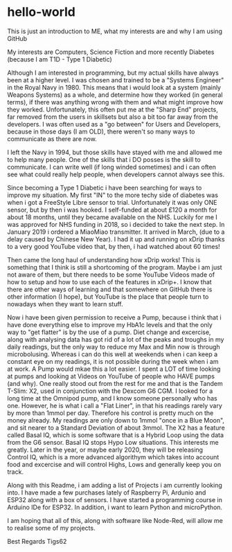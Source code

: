 # hello-world
This is just an introduction to ME, what my interests are and why I am using GitHub

My interests are Computers, Science Fiction and more recently Diabetes (because I am T1D -  Type 1 Diabetic)

Although I am interested in programming, but my actual skills have always been at a higher level.  I was chosen and trained to be a "Systems Engineer" in the Royal Navy in 1980.  This means that i would look at a system (mainly Weapons Systems) as a whole, and determine how they worked (in general terms), if there was anything wrong with them and what might improve how they worked.  Unfortunately, this often put me at the "Sharp End" projects, far removed from the users in skillsets but also a bit too far away from the developers.
I was often used as a "go between" for Users and Developers, because in those days (I am OLD), there weren't so many ways to communicate as there are now.

I left the Navy in 1994, but those skills have stayed with me and allowed me to help many people.  One of the skills that i DO posses is the skill to communicate.  I can write well (if long winded sometimes) and i can often see what could really help people, when developers cannot always see this.

Since becoming a Type 1 Diabetic i have been searching for ways to improve my situation.
My first "IN" to the more techy side of diabetes was when i got a FreeStyle Libre sensor to trial.
Unfortunately it was only ONE sensor, but by then i was hooked.  I self-funded at about £120 a month for about 18 months, until they became available on the NHS.  Luckily for me I was approved for NHS funding in 2018, so i decided to take the next step.
In January 2019 i ordered a MiaoMiao transmitter.  It arrived in March, (due to a delay caused by Chinese New Year).
I had it up and running on xDrip thanks to a very good YouTube video that, by then, i had watched about 60 times!

Then came the long haul of understanding how xDrip works!  This is something that I think is still a shortcoming of the program.
Maybe i am just not aware of them, but there needs to be some YouTube Videos made of how to setup and how to use each of the features in xDrip+.  I know that there are other ways of learning and that somewhere on GitHub there is other information (I hope), but YouTube is the place that people turn to nowadays when they want to learn stuff.

Now i have been given permission to receive a Pump, because i think that i have done everything else to improve my HbA1c levels and that the only way to "get flatter" is by the use of a pump.  Diet change and excercise, along with analysing data has got rid of a lot of the peaks and troughs in my daily readings, but the only way to reduce my Max and Min now is through microbolusing.
Whereas i can do this well at weekends when i can keep a constant eye on my readings, it is not possible during the week when i am at work.  A Pump would mkae this a lot easier.
I spent a LOT of time looking at pumps and looking at Videos on YouTube of people who HAVE pumps (and why).  One really stood out from the rest for me and that is the Tandem T-Slim: X2, used in conjunction with the Dexcom G6 CGM.
I looked for a long time at the Omnipod pump, and I know someone personally who has one.  However, he is what i call a "Flat Liner", in that his readings rarely vary by more than 1mmol per day.  Therefore his control is pretty much on the money already.
My readings are only down to 1mmol "once in a Blue Moon", and sit nearer to a Standard Deviation of about 3mmol.
The X2 has a feature called Basal IQ, which is some software that is a Hybrid Loop using the data from the G6 sensor.  Basal IQ stops Hypo Low situations.  This interests me greatly.  Later in the year, or maybe early 2020, they will be releasing Control IQ, which is a more advanced algorithym which takes into account food and excercise and will control Highs, Lows and generally keep you on track.

Along with this Readme, i am adding a list of Projects i am currently looking into.
I have made a few purchases lately of Raspberry Pi, Ardunio and ESP32 along with a box of sensors.
I have started a programming course in Arduino IDe for ESP32.
In addition, i want to learn Python and microPython.

I am hoping that all of this, along with software like Node-Red, will allow me to realise some of my projects.

Best Regards
Tigs62
